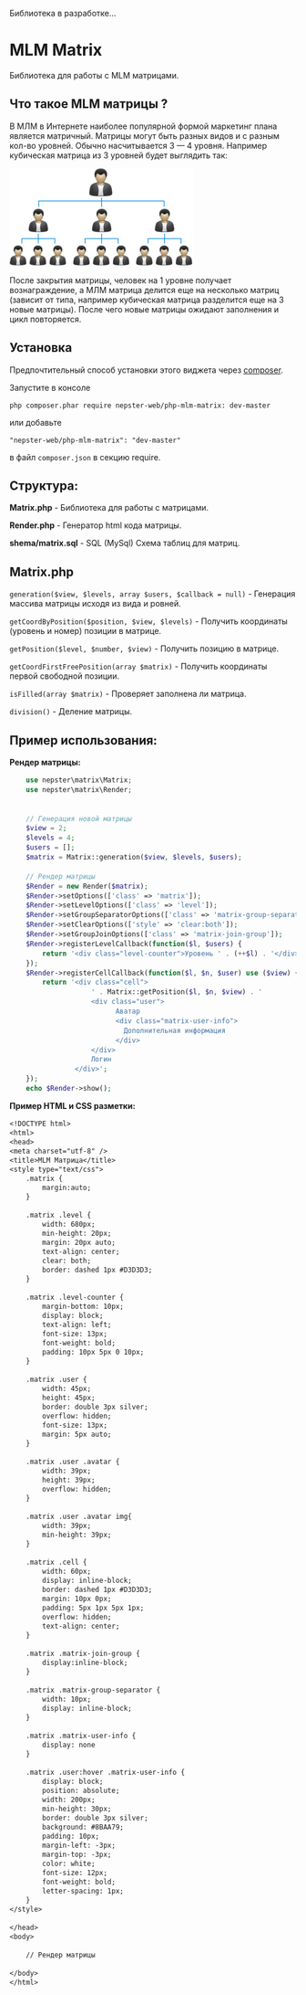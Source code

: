 Библиотека в разработке...

MLM Matrix
==========

Библиотека для работы с MLM матрицами.


Что такое MLM матрицы ?
-----------------------

В МЛМ в Интернете наиболее популярной формой маркетинг плана является матричный.
Матрицы могут быть разных видов и с разным кол-во уровней. Обычно насчитывается 3 — 4 уровня.
Например кубическая матрица из 3 уровней будет выглядить так:

![alt text](doc/view.png "")

После закрытия матрицы, человек на 1 уровне получает вознаграждение, а МЛМ матрица делится еще на несколько матриц
(зависит от типа, например кубическая матрица разделится еще на 3 новые матрицы). После чего новые матрицы ожидают заполнения
и цикл повторяется.


Установка
---------

Предпочтительный способ установки этого виджета через [composer](http://getcomposer.org/download/).

Запустите в консоле

```
php composer.phar require nepster-web/php-mlm-matrix: dev-master
```

или добавьте

```
"nepster-web/php-mlm-matrix": "dev-master"
```

в файл `composer.json` в секцию require.


Структура:
----------

**Matrix.php** - Библиотека для работы с матрицами.

**Render.php** - Генератор html кода матрицы.

**shema/matrix.sql** - SQL (MySql) Схема таблиц для матриц.


Matrix.php
----------

 ```generation($view, $levels, array $users, $callback = null)``` - Генерация массива матрицы исходя из вида и ровней.

 ```getCoordByPosition($position, $view, $levels)``` - Получить координаты (уровень и номер) позиции в матрице.

 ```getPosition($level, $number, $view)``` - Получить позицию в матрице.

 ```getCoordFirstFreePosition(array $matrix)``` - Получить координаты первой свободной позиции.

 ```isFilled(array $matrix)``` - Проверяет заполнена ли матрица.

 ```division()``` - Деление матрицы.


Пример использования:
---------------------

**Рендер матрицы:**

```php
    use nepster\matrix\Matrix;
    use nepster\matrix\Render;


    // Генерация новой матрицы
    $view = 2;
    $levels = 4;
    $users = [];
    $matrix = Matrix::generation($view, $levels, $users);

    // Рендер матрицы
    $Render = new Render($matrix);
    $Render->setOptions(['class' => 'matrix']);
    $Render->setLevelOptions(['class' => 'level']);
    $Render->setGroupSeparatorOptions(['class' => 'matrix-group-separator']);
    $Render->setClearOptions(['style' => 'clear:both']);
    $Render->setGroupJoinOptions(['class' => 'matrix-join-group']);
    $Render->registerLevelCallback(function($l, $users) {
        return '<div class="level-counter">Уровень ' . (++$l) . '</div>';
    });
    $Render->registerCellCallback(function($l, $n, $user) use ($view) {
        return '<div class="cell">
                    ' . Matrix::getPosition($l, $n, $view) . '
                    <div class="user">
                          Аватар
                          <div class="matrix-user-info">
                            Дополнительная информация
                          </div>
                    </div>
                    Логин
                </div>';
    });
    echo $Render->show();
```


**Пример HTML и CSS разметки:**

```
<!DOCTYPE html>
<html>
<head>
<meta charset="utf-8" />
<title>MLM Матрица</title>
<style type="text/css">
    .matrix {
        margin:auto;
    }

    .matrix .level {
        width: 680px;
        min-height: 20px;
        margin: 20px auto;
        text-align: center;
        clear: both;
        border: dashed 1px #D3D3D3;
    }

    .matrix .level-counter {
        margin-bottom: 10px;
        display: block;
        text-align: left;
        font-size: 13px;
        font-weight: bold;
        padding: 10px 5px 0 10px;
    }

    .matrix .user {
        width: 45px;
        height: 45px;
        border: double 3px silver;
        overflow: hidden;
        font-size: 13px;
        margin: 5px auto;
    }

    .matrix .user .avatar {
        width: 39px;
        height: 39px;
        overflow: hidden;
    }

    .matrix .user .avatar img{
        width: 39px;
        min-height: 39px;
    }

    .matrix .cell {
        width: 60px;
        display: inline-block;
        border: dashed 1px #D3D3D3;
        margin: 10px 0px;
        padding: 5px 1px 5px 1px;
        overflow: hidden;
        text-align: center;
    }

    .matrix .matrix-join-group {
        display:inline-block;
    }

    .matrix .matrix-group-separator {
        width: 10px;
        display: inline-block;
    }

    .matrix .matrix-user-info {
        display: none
    }

    .matrix .user:hover .matrix-user-info {
        display: block;
        position: absolute;
        width: 200px;
        min-height: 30px;
        border: double 3px silver;
        background: #8BAA79;
        padding: 10px;
        margin-left: -3px;
        margin-top: -3px;
        color: white;
        font-size: 12px;
        font-weight: bold;
        letter-spacing: 1px;
    }
</style>

</head>
<body>

    // Рендер матрицы

</body>
</html>

```